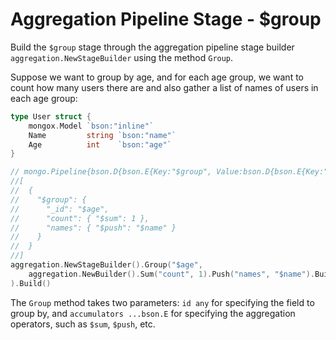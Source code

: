 # Aggregation Pipeline Stage - $group
Build the `$group` stage through the aggregation pipeline stage builder `aggregation.NewStageBuilder` using the method `Group`.

Suppose we want to group by age, and for each age group, we want to count how many users there are and also gather a list of names of users in each age group:

```go
type User struct {
	mongox.Model `bson:"inline"`
	Name         string `bson:"name"`
	Age          int    `bson:"age"`
}

// mongo.Pipeline{bson.D{bson.E{Key:"$group", Value:bson.D{bson.E{Key:"_id", Value:"$age"}, bson.E{Key:"count", Value:bson.D{bson.E{Key:"$sum", Value:1}}}, bson.E{Key:"names", Value:bson.D{bson.E{Key:"$push", Value:"$name"}}}}}}}
//[
//  {
//    "$group": {
//      "_id": "$age",
//      "count": { "$sum": 1 },
//      "names": { "$push": "$name" }
//    }
//  }
//]
aggregation.NewStageBuilder().Group("$age",
    aggregation.NewBuilder().Sum("count", 1).Push("names", "$name").Build()...,
).Build()
```

 The `Group` method takes two parameters: `id any` for specifying the field to group by, and `accumulators ...bson.E` for specifying the aggregation operators, such as `$sum`, `$push`, etc.
